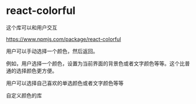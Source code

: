 # react-colorful

这个库可以和用户交互

https://www.npmjs.com/package/react-colorful

用户可以手动选择一个颜色，然后返回。

例如，用户选择一个颜色，设置为当前界面的背景色或者文字颜色等等。这个比普通的选择颜色更方便。

用户可以选择自己喜欢的单选颜色或者文字颜色等等

自定义颜色的库

